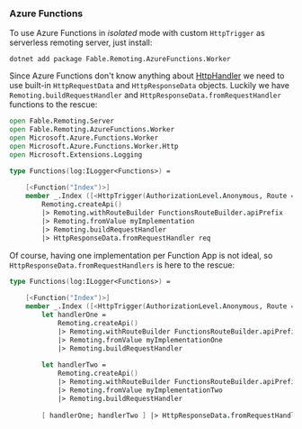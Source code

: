 ### Azure Functions

To use Azure Functions in _isolated_ mode with custom `HttpTrigger` as serverless remoting server, just install:
```
dotnet add package Fable.Remoting.AzureFunctions.Worker
```

Since Azure Functions don't know anything about [HttpHandler](https://github.com/giraffe-fsharp/Giraffe/blob/master/DOCUMENTATION.md#httphandler) we need to use built-in `HttpRequestData` and `HttpResponseData` objects. Luckily we have `Remoting.buildRequestHandler` and `HttpResponseData.fromRequestHandler` functions to the rescue:
```fsharp
open Fable.Remoting.Server
open Fable.Remoting.AzureFunctions.Worker
open Microsoft.Azure.Functions.Worker
open Microsoft.Azure.Functions.Worker.Http
open Microsoft.Extensions.Logging

type Functions(log:ILogger<Functions>) =
    
    [<Function("Index")>]
    member _.Index ([<HttpTrigger(AuthorizationLevel.Anonymous, Route = "{*any}")>] req: HttpRequestData, ctx: FunctionContext) =
        Remoting.createApi()
        |> Remoting.withRouteBuilder FunctionsRouteBuilder.apiPrefix
        |> Remoting.fromValue myImplementation
        |> Remoting.buildRequestHandler
        |> HttpResponseData.fromRequestHandler req
```

Of course, having one implementation per Function App is not ideal, so `HttpResponseData.fromRequestHandlers` is here to the rescue:

```fsharp
type Functions(log:ILogger<Functions>) =
    
    [<Function("Index")>]
    member _.Index ([<HttpTrigger(AuthorizationLevel.Anonymous, Route = "{*any}")>] req: HttpRequestData, ctx: FunctionContext) =
        let handlerOne =
            Remoting.createApi()
            |> Remoting.withRouteBuilder FunctionsRouteBuilder.apiPrefix
            |> Remoting.fromValue myImplementationOne
            |> Remoting.buildRequestHandler
        
        let handlerTwo =
            Remoting.createApi()
            |> Remoting.withRouteBuilder FunctionsRouteBuilder.apiPrefix
            |> Remoting.fromValue myImplementationTwo
            |> Remoting.buildRequestHandler
        
        [ handlerOne; handlerTwo ] |> HttpResponseData.fromRequestHandlers req
```
